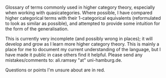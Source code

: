 Glossary of terms commonly used in higher category theory, especially when working with quasicategories. Where possible, I have compared higher categorical terms with their 1-categorical equivalents (reformulated to look as similar as possible), and attempted to provide some intuition for the form of the generalisation. 

This is currently very incomplete (and possibly wrong in places); it will develop and grow as I learn more higher category theory. This is mainly a place for me to document my current understanding of the language, but I have made it public in case others find it helpful. Please send any mistakes/comments to: ali.ramsey "at" uni-hamburg.de.

Questions or points I'm unsure about are in red.
